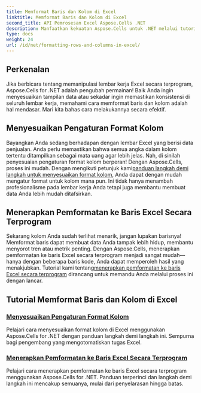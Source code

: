 ```yaml
---
title: Memformat Baris dan Kolom di Excel
linktitle: Memformat Baris dan Kolom di Excel
second_title: API Pemrosesan Excel Aspose.Cells .NET
description: Manfaatkan kekuatan Aspose.Cells untuk .NET melalui tutorial terperinci kami tentang memformat baris dan kolom di Excel, cocok untuk pengembang.
type: docs
weight: 24
url: /id/net/formatting-rows-and-columns-in-excel/
---
```

## Perkenalan

Jika berbicara tentang memanipulasi lembar kerja Excel secara terprogram, Aspose.Cells for .NET adalah pengubah permainan! Baik Anda ingin menyesuaikan tampilan data atau sekadar ingin memastikan konsistensi di seluruh lembar kerja, memahami cara memformat baris dan kolom adalah hal mendasar. Mari kita bahas cara melakukannya secara efektif.

## Menyesuaikan Pengaturan Format Kolom

 Bayangkan Anda sedang berhadapan dengan lembar Excel yang berisi data penjualan. Anda perlu memastikan bahwa semua angka dalam kolom tertentu ditampilkan sebagai mata uang agar lebih jelas. Nah, di sinilah penyesuaian pengaturan format kolom berperan! Dengan Aspose.Cells, proses ini mudah. Dengan mengikuti petunjuk kami[panduan langkah demi langkah untuk menyesuaikan format kolom](./customizing-a-column/), Anda dapat dengan mudah mengatur format untuk kolom mana pun. Ini tidak hanya menambah profesionalisme pada lembar kerja Anda tetapi juga membantu membuat data Anda lebih mudah ditafsirkan.

## Menerapkan Pemformatan ke Baris Excel Secara Terprogram

 Sekarang kolom Anda sudah terlihat menarik, jangan lupakan barisnya! Memformat baris dapat membuat data Anda tampak lebih hidup, membantu menyorot tren atau metrik penting. Dengan Aspose.Cells, menerapkan pemformatan ke baris Excel secara terprogram menjadi sangat mudah—hanya dengan beberapa baris kode, Anda dapat memperoleh hasil yang menakjubkan. Tutorial kami tentang[menerapkan pemformatan ke baris Excel secara terprogram](./applying-formatting-to-an-excel-row/) dirancang untuk memandu Anda melalui proses ini dengan lancar. 


## Tutorial Memformat Baris dan Kolom di Excel
### [Menyesuaikan Pengaturan Format Kolom](./customizing-a-column/)
Pelajari cara menyesuaikan format kolom di Excel menggunakan Aspose.Cells for .NET dengan panduan langkah demi langkah ini. Sempurna bagi pengembang yang mengotomatiskan tugas Excel.
### [Menerapkan Pemformatan ke Baris Excel Secara Terprogram](./applying-formatting-to-an-excel-row/)
Pelajari cara menerapkan pemformatan ke baris Excel secara terprogram menggunakan Aspose.Cells for .NET. Panduan terperinci dan langkah demi langkah ini mencakup semuanya, mulai dari penyelarasan hingga batas.